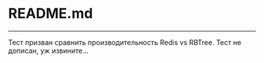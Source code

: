 README.md
=========
---

Тест призван сравнить производительность Redis vs RBTree.
Тест не дописан, уж извините...
